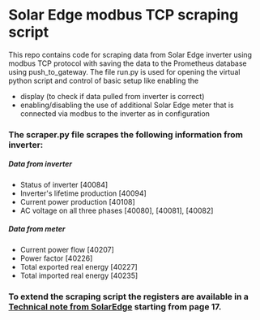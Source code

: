 # Solar Edge modbus TCP scraping script 
This repo contains code for scraping data from Solar Edge inverter using modbus TCP protocol with saving the data to the Prometheus database using push_to_gateway.
The file run.py is used for opening the virtual python script and control of basic setup like enabling the
- display (to check if data pulled from inverter is correct)
- enabling/disabling the use of additional Solar Edge meter that is connected via modbus to the inverter as in configuration
### The scraper.py file scrapes the following information from inverter:
##### Data from inverter
- Status of inverter [40084]
- Inverter's lifetime production [40094]
- Current power production [40108]
- AC voltage on all three phases [40080], [40081], [40082]
##### Data from meter 
- Current power flow [40207]
- Power factor [40226]
- Total exported real energy [40227]
- Total imported real energy [40235]
### To extend the scraping script the registers are available in a [Technical note from SolarEdge](https://knowledge-center.solaredge.com/sites/kc/files/sunspec-implementation-technical-note.pdf) starting from page 17.
